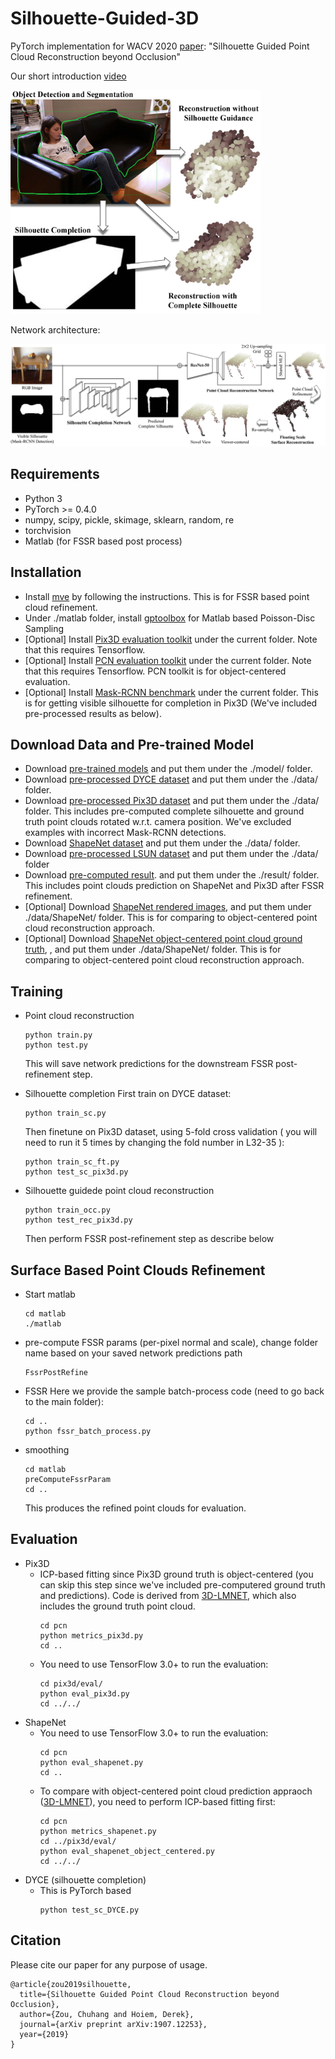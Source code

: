 # Silhouette-Guided-3D
PyTorch implementation for WACV 2020 [paper](https://arxiv.org/pdf/1907.12253.pdf): "Silhouette Guided Point Cloud Reconstruction beyond Occlusion"

Our short introduction [video](https://youtu.be/ae0-rwjzwWU)

<img src='figs/fig-overview.jpg' width=400>

Network architecture:

<img src='figs/fig-network.jpg' width=700>

## Requirements
- Python 3
- PyTorch >= 0.4.0
- numpy, scipy, pickle, skimage, sklearn, random, re
- torchvision
- Matlab (for FSSR based post process)

## Installation
- Install [mve](https://github.com/simonfuhrmann/mve) by following the instructions. This is for FSSR based point cloud refinement.
- Under ./matlab folder, install [gptoolbox](https://github.com/alecjacobson/gptoolbox) for Matlab based Poisson-Disc Sampling
- [Optional] Install [Pix3D evaluation toolkit](https://github.com/xingyuansun/pix3d) under the current folder. Note that this requires Tensorflow.
- [Optional] Install [PCN evaluation toolkit](https://github.com/TonythePlaneswalker/pcn) under the current folder. Note that this requires Tensorflow. PCN toolkit is for object-centered evaluation.
- [Optional] Install [Mask-RCNN benchmark](https://github.com/facebookresearch/maskrcnn-benchmark) under the current folder. This is for getting visible silhouette for completion in Pix3D (We've included pre-processed results as below).

## Download Data and Pre-trained Model
- Download [pre-trained models](https://drive.google.com/file/d/1KjmNb1TuIALyiKXNsEQCbp7ow9kP_ENB/view?usp=sharing) and put them under the ./model/ folder.
- Download [pre-processed DYCE dataset](https://drive.google.com/file/d/14sa6p3f-wT1SFL1tZlOPMe63N2dntHEG/view?usp=sharing) and put them under the ./data/ folder.
- Download [pre-processed Pix3D dataset](https://drive.google.com/file/d/1DdcDpePJ-t19SBLRuu0LSK5mNCeB1iUJ/view?usp=sharing) and put them under the ./data/ folder. This includes pre-computed complete silhouette and ground truth point clouds rotated w.r.t. camera position. We've excluded examples with incorrect Mask-RCNN detections.
- Download [ShapeNet dataset](https://drive.google.com/drive/folders/131dH36qXCabym1JjSmEpSQZg4dmZVQid) and put them under the ./data/ folder.
- Download [pre-processed LSUN dataset](https://drive.google.com/file/d/1L7MrNuwYo7-e-adCHJ-S4d4u-_-4JMpS/view?usp=sharing) and put them under the ./data/ folder
- Download [pre-computed result](https://drive.google.com/file/d/1JaqXG0TJlammXHxn0iDg3Vypk-IQIwq7/view?usp=sharing). and put them under the ./result/ folder. This includes point clouds prediction on ShapeNet and Pix3D after FSSR refinement.
- [Optional] Download [ShapeNet rendered images](https://github.com/chrischoy/3D-R2N2), and put them under ./data/ShapeNet/ folder. This is for comparing to object-centered point cloud reconstruction approach.
- [Optional] Download [ShapeNet object-centered point cloud ground truth](https://drive.google.com/file/d/1cfoe521iTgcB_7-g_98GYAqO553W8Y0g/view), , and put them under ./data/ShapeNet/ folder. This is for comparing to object-centered point cloud reconstruction approach.

## Training
- Point cloud reconstruction
    ```
    python train.py
    python test.py
    ```
    This will save network predictions for the downstream FSSR post-refinement step.

- Silhouette completion
    First train on DYCE dataset:
    ```
    python train_sc.py
    ```
    Then finetune on Pix3D dataset, using 5-fold cross validation ( you will need to run it 5 times by changing the fold number in L32-35 ):
    ```
    python train_sc_ft.py
    python test_sc_pix3d.py
    ```

- Silhouette guidede point cloud reconstruction
    ```
    python train_occ.py
    python test_rec_pix3d.py
    ```
    Then perform FSSR post-refinement step as describe below

## Surface Based Point Clouds Refinement
- Start matlab
    ```
    cd matlab
    ./matlab
    ```
- pre-compute FSSR params (per-pixel normal and scale), change folder name based on your saved network predictions path
    ```
    FssrPostRefine
    ```
- FSSR
    Here we provide the sample batch-process code (need to go back to the main folder):
    ```
    cd ..
    python fssr_batch_process.py
    ```
- smoothing
    ```
    cd matlab
    preComputeFssrParam
    cd ..
    ```
    This produces the refined point clouds for evaluation.
 
## Evaluation
- Pix3D
    - ICP-based fitting since Pix3D ground truth is object-centered (you can skip this step since we've included pre-computered ground truth and predictions). Code is derived from [3D-LMNET](https://github.com/val-iisc/3d-lmnet), which also includes the ground truth point cloud.
        ```
        cd pcn
        python metrics_pix3d.py
        cd ..
        ```
    - You need to use TensorFlow 3.0+ to run the evaluation:
        ```
        cd pix3d/eval/
        python eval_pix3d.py
        cd ../../
        ```
- ShapeNet
    - You need to use TensorFlow 3.0+ to run the evaluation:
        ```
        cd pcn
        python eval_shapenet.py
        cd ..
        ```
    - To compare with object-centered point cloud prediction appraoch ([3D-LMNET](https://github.com/val-iisc/3d-lmnet)), you need to perform ICP-based fitting first:
        ```
        cd pcn
        python metrics_shapenet.py
        cd ../pix3d/eval/
        python eval_shapenet_object_centered.py
        cd ../../
        ```
- DYCE (silhouette completion)
    - This is PyTorch based
        ```
        python test_sc_DYCE.py
        ```

## Citation
Please cite our paper for any purpose of usage.
```
@article{zou2019silhouette,
  title={Silhouette Guided Point Cloud Reconstruction beyond Occlusion},
  author={Zou, Chuhang and Hoiem, Derek},
  journal={arXiv preprint arXiv:1907.12253},
  year={2019}
}
```
